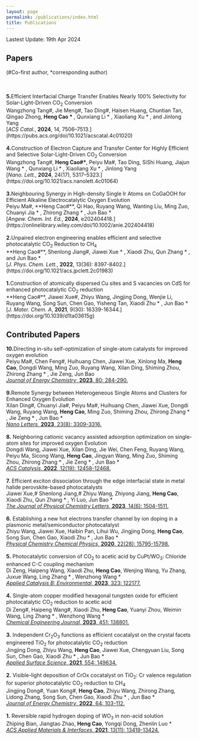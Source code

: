 ```yaml
---
layout: page
permalink: /publications/index.html
title: Publications
---
```


Lastest Update: 19th Apr 2024&nbsp; 

## Papers
(#Co-first author, *corresponding author)


<br>
<br>
<b>5.</b>Efficient Interfacial Charge Transfer Enables Nearly 100% Selectivity for Solar-Light-Driven CO<sub>2</sub> Conversion<br>
Wangzhong Tang#, Jie Meng#, Tao Ding#, Haisen Huang, Chuntian Tan, Qingao Zhong, <b>Heng Cao * </b>, Qunxiang Li * , Xiaoliang Xu * , and Jinlong Yang<br>
[<i>ACS Catal.</i>, <b>2024</b>, 14, 7506–7513.](https://pubs.acs.org/doi/10.1021/acscatal.4c01020)<br>
<br>
<b>4.</b>Construction of Electron Capture and Transfer Center for Highly Efficient and Selective Solar-Light-Driven CO<sub>2</sub> Conversion<br>
Wangzhong Tang#, <b>Heng Cao#*</b>, Peiyu Ma#, Tao Ding, SiShi Huang, Jiajun Wang * , Qunxiang Li * , Xiaoliang Xu * , Jinlong Yang <br>
[<i>Nano. Lett.</i>, <b>2024</b>, 24(17), 5317–5323.](https://doi.org/10.1021/acs.nanolett.4c01064)<br>
<br>
<b>3.</b>Neighbouring Synergy in High-density Single Ir Atoms on CoGaOOH for Efficient Alkaline Electrocatalytic Oxygen Evolution<br>
Peiyu Ma#, **Heng Cao#**, Qi Hao, Ruyang Wang, Wanting Liu, Ming Zuo, Chuanyi Jia * , Zhirong Zhang * , Jun Bao * <br>
[<i>Angew. Chem. Int. Ed.</i>, <b>2024</b>, e202404418.](https://onlinelibrary.wiley.com/doi/10.1002/anie.202404418)<br>
<br>
<b>2.</b>Unpaired electron engineering enables efficient and selective photocatalytic CO<sub>2</sub> Reduction to CH<sub>4</sub><br>
**Heng Cao#**, Shenlong Jiang#, Jiawei Xue * , Xiaodi Zhu, Qun Zhang * , and Jun Bao * <br>
[<i>J. Phys. Chem. Lett.</i>, <b>2022</b>, 13(36): 8397-8402.](https://doi.org/10.1021/acs.jpclett.2c01983)<br>
<br>
<b>1.</b>Construction of atomically dispersed Cu sites and S vacancies on CdS for enhanced photocatalytic CO<sub>2</sub> reduction<br>
**Heng Cao#**, Jiawei Xue#, Zhiyu Wang, Jingjing Dong, Wenjie Li, Ruyang Wang, Song Sun, Chen Gao, Yisheng Tan, Xiaodi Zhu * , Jun Bao * <br>
[<i>J. Mater. Chem. A</i>, <b>2021</b>, 9(30): 16339-16344.](https://doi.org/10.1039/d1ta03615g)<br>

## Contributed Papers
<b>10.</b>Directing in-situ self-optimization of single-atom catalysts for improved oxygen evolution<br>Peiyu Ma#, Chen Feng#, Huihuang Chen, Jiawei Xue, Xinlong Ma, **Heng Cao**, Dongdi Wang, Ming Zuo, Ruyang Wang, Xilan Ding, Shiming Zhou, Zhirong Zhang * , Jie Zeng, Jun Bao<br> [<i>Journal of Energy Chemistry</i>, <b>2023</b>, 80: 284-290.](http://dx.doi.org/10.1016/j.jechem.2022.12.051)<br>
<br>
<b>9.</b>Remote Synergy between Heterogeneous Single Atoms and Clusters for Enhanced Oxygen Evolution<br>
Xilan Ding#, Chuanyi Jia#, Peiyu Ma#, Huihuang Chen, Jiawei Xue, Dongdi Wang, Ruyang Wang, **Heng Cao**, Ming Zuo, Shiming Zhou, Zhirong Zhang * , Jie Zeng * , Jun Bao * <br>
[<i>Nano Letters</i>, **2023**, 23(8): 3309-3316.](https://doi.org/10.1021/acs.nanolett.3c00228)<br>
<br>
<b>8.</b> Neighboring cationic vacancy assisted adsorption optimization on single-atom sites for improved oxygen Evolution<br>
Dongdi Wang, Jiawei Xue, Xilan Ding, Jie Wei, Chen Feng, Ruyang Wang, Peiyu Ma, Sicong Wang, **Heng Cao**, Jingyan Wang, Ming Zuo, Shiming Zhou, Zhirong Zhang * , Jie Zeng * , Jun Bao * <br>
[<i>ACS Catalysis</i>, **2022**, 12(19): 12458-12468.](https://doi.org/10.1021/acscatal.2c03476)<br>
<br>
<b>7.</b> Efficient exciton dissociation through the edge interfacial state in metal halide perovskite-based photocatalysts<br>
Jiawei Xue,# Shenlong Jiang,# Zhiyu Wang, Zhiyong Jiang, **Heng Cao**, Xiaodi Zhu, Qun Zhang * , Yi Luo, Jun Bao * <br>
[<i>The Journal of Physical Chemistry Letters</i>, **2023**, 14(6): 1504-1511.](https://doi.org/10.1021/acs.jpclett.2c03927)<br>
<br>
<b>6.</b> Establishing a new hot electrons transfer channel by ion doping in a plasmonic metal/semiconductor photocatalyst<br>
Zhiyu Wang, Jiawei Xue, Haibin Pan, Lihui Wu, Jingjing Dong, **Heng Cao**, Song Sun, Chen Gao, Xiaodi Zhu * , Jun Bao * <br>
[<i>Physical Chemistry Chemical Physics</i>, **2020**, 22(28): 15795-15798.](https://doi.org/10.1039/d0cp01625j)<br>
<br>
<b>5.</b> Photocatalytic conversion of CO<sub>2</sub> to acetic acid by CuPt/WO<sub>3</sub>: Chloride enhanced C-C coupling mechanism<br>
Di Zeng, Haipeng Wang, Xiaodi Zhu, **Heng Cao**, Wenjing Wang, Yu Zhang, Juxue Wang, Ling Zhang * , Wenzhong Wang * <br>
[<i>Applied Catalysis B: Environmental</i>, **2023**, 323: 122177.](https://doi.org/10.1016/j.apcatb.2022.122177)<br>
<br>
<b>4.</b> Single-atom copper modified hexagonal tungsten oxide for efficient photocatalytic CO<sub>2</sub> reduction to acetic acid<br>
Di Zeng#, Haipeng Wang#, Xiaodi Zhu, **Heng Cao**, Yuanyi Zhou, Weimin Wang, Ling Zhang * , Wenzhong Wang * <br>
[<i>Chemical Engineering Journal</i>, **2023**, 451: 138801.](https://doi.org/10.1016/j.cej.2022.138801)<br>
<br>
<b>3.</b> Independent Cr<sub>2</sub>O<sub>3</sub> functions as efficient cocatalyst on the crystal facets engineered TiO<sub>2</sub> for photocatalytic CO<sub>2</sub> reduction<br>
Jingjing Dong, Zhiyu Wang, **Heng Cao**, Jiawei Xue, Chengyuan Liu, Song Sun, Chen Gao, Xiaodi Zhu * , Jun Bao * <br>
[<i>Applied Surface Science</i>, **2021**, 554: 149634.](https://doi.org/10.1016/j.apsusc.2021.149634)<br>
<br>
<b>2.</b> Visible-light deposition of CrOx cocatalyst on TiO<sub>2</sub>: Cr valence regulation for superior photocatalytic CO<sub>2</sub> reduction to CH<sub>4</sub><br>
Jingjing Dong#, Yuan Kong#, **Heng Cao**, Zhiyu Wang, Zhirong Zhang, Lidong Zhang, Song Sun, Chen Gao, Xiaodi Zhu * , Jun Bao * <br>
[<i>Journal of Energy Chemistry</i>, **2022**, 64: 103-112.](https://doi.org/10.1016/j.jechem.2021.04.028)<br>
<br>
<b>1.</b> Reversible rapid hydrogen doping of WO<sub>3</sub> in non-acid solution<br>
Zhiping Bian, Jiangtao Zhao, **Heng Cao**, Yongqi Dong, Zhenlin Luo * <br>
[<i>ACS Applied Materials & Interfaces</i>, **2021**, 13(11): 13419-13424.](https://doi.org/10.1021/acsami.1c01165)<br>


